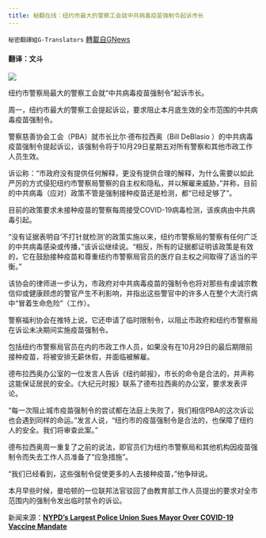 ```yaml
---
title: 秘翻在线：纽约市最大的警察工会就中共病毒疫苗强制令起诉市长
---
```

`秘密翻譯組G-Translators` [轉載自GNews](https://gnews.org/zh-hans/1618825/)

#### 翻译：文斗

![](https://assets.gnews.org/wp-content/uploads/2021/10/bill-deblasio-900xfsdafsdag45y65j78ol89ok506.jpg)

纽约市警察局最大的警察工会就“中共病毒疫苗强制令”起诉市长。

周一，纽约市最大的警察工会提起诉讼，要求阻止本月底生效的全市范围的中共病毒疫苗强制令。

警察慈善协会工会（PBA）就市长比尔·德布拉西奥（Bill DeBlasio ）的中共病毒疫苗强制令提起诉讼，该强制令将于10月29日星期五对所有警察和其他市政工作人员生效。

诉讼称：“市政府没有提供任何解释，更没有提供合理的解释，为什么需要以如此严厉的方式侵犯纽约市警察局警察的自主权和隐私，并以解雇来威胁，”并称，目前的中共病毒（应对）政策不管是强制接种疫苗还是检测，都“已经足够了”。

目前的政策要求未接种疫苗的警察每周接受COVID-19病毒检测，该疾病由中共病毒引起。

“没有证据表明自‘不打针就检测’的政策实施以来，纽约市警察局的警察有任何广泛的中共病毒感染或传播，”该诉讼继续说。“相反，所有的证据都证明该政策是有效的，它在鼓励接种疫苗和尊重纽约市警察局官员的医疗自主权之间取得了适当的平衡。”

该协会的律师进一步认为，市政府对中共病毒疫苗的强制令也将对那些有虔诚宗教信仰或健康顾虑的警官产生不利影响，并指出这些警官中的许多人在整个大流行病中“冒着生命危险”（工作）。

警察福利协会在推特上说，它还申请了临时限制令，以阻止市政府和纽约市警察局在诉讼未决期间实施疫苗强制令。

包括纽约市警察局官员在内的市政工作人员，如果没有在10月29日的最后期限前接种疫苗，将被安排无薪休假，并面临被解雇。

德布拉西奥办公室的一位发言人告诉《纽约邮报》，市长的命令是合法的，并声称这能保证居民的安全。《大纪元时报》联系了德布拉西奥的办公室，要求发表评论。

“每一次阻止城市疫苗强制令的尝试都在法庭上失败了，我们相信PBA的这次诉讼也会遇到同样的命运。”发言人说，“纽约市的疫苗强制令是合法的，也保障了纽约人的安全。我们将审查此案。”

德布拉西奥周一重复了之前的说法，即官员们为纽约市警察局和其他机构因疫苗强制令而失去工作人员准备了“应急措施”。

“我们已经看到，这些强制令促使更多的人去接种疫苗，”他争辩说。

本月早些时候，曼哈顿的一位联邦法官驳回了由教育部工作人员提出的要求对全市范围内的强制令发出临时禁令的诉讼。

新闻来源：[**NYPD’s Largest Police Union Sues Mayor Over COVID-19 Vaccine Mandate**](https://www.ntd.com/nypds-largest-police-union-sues-mayor-over-covid-19-vaccine-mandate_693217.html)
